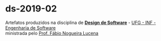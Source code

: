 # ds-2019-02
Artefatos produzidos na disciplina de [**Design de Software**](https://docs.google.com/document/d/1TzcsOhymDM4Dj4yH02uG_H6QyM0nDWA2B8z__9EmAjU/edit) - [UFG - INF - Engenharia de Software](http://www.inf.ufg.br/engenharia-de-software)  
ministrada pelo [Prof. Fábio Nogueira Lucena](http://www.inf.ufg.br/~fabio/)
